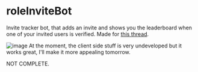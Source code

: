 # roleInviteBot

Invite tracker bot, that adds an invite and shows you the leaderboard when one of your invited users is verified. Made for [this thread](https://www.reddit.com/r/Discord_Bots/comments/ras8p6/paid_bot_that_does_an_invite_leaderboard_filtered/).

![image](https://user-images.githubusercontent.com/76237496/145081661-dbc3ecae-ca26-436a-b0ca-9014000a9703.png)
At the moment, the client side stuff is very undeveloped but it works great, I'll make it more appealing tomorrow.

NOT COMPLETE.
